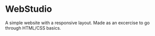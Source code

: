 # WebStudio

A simple website with a responsive layout. Made as an excercise to go through HTML/CSS basics.

